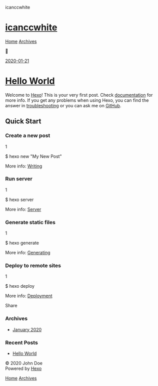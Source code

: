  icanccwhite             

[icanccwhite](/)
================

[Home](/) [Archives](/archives)

[](/atom.xml "RSS Feed")



[2020-01-21](/2020/01/21/hello-world/)

[Hello World](/2020/01/21/hello-world/)
=======================================

Welcome to [Hexo](https://hexo.io/)! This is your very first post. Check [documentation](https://hexo.io/docs/) for more info. If you get any problems when using Hexo, you can find the answer in [troubleshooting](https://hexo.io/docs/troubleshooting.html) or you can ask me on [GitHub](https://github.com/hexojs/hexo/issues).

[](#Quick-Start "Quick Start")Quick Start
-----------------------------------------

### [](#Create-a-new-post "Create a new post")Create a new post

1  

$ hexo new "My New Post"  

More info: [Writing](https://hexo.io/docs/writing.html)

### [](#Run-server "Run server")Run server

1  

$ hexo server  

More info: [Server](https://hexo.io/docs/server.html)

### [](#Generate-static-files "Generate static files")Generate static files

1  

$ hexo generate  

More info: [Generating](https://hexo.io/docs/generating.html)

### [](#Deploy-to-remote-sites "Deploy to remote sites")Deploy to remote sites

1  

$ hexo deploy  

More info: [Deployment](https://hexo.io/docs/one-command-deployment.html)

Share

### Archives

*   [January 2020](/archives/2020/01/)

### Recent Posts

*   [Hello World](/2020/01/21/hello-world/)

© 2020 John Doe  
Powered by [Hexo](http://hexo.io/)

[Home](/) [Archives](/archives)
